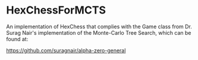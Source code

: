 # HexChessForMCTS
An implementation of HexChess that complies with the Game class from Dr. Surag Nair's implementation of the Monte-Carlo Tree Search, which can be found at:

https://github.com/suragnair/alpha-zero-general